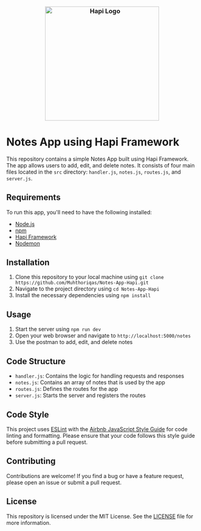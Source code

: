 <h3 align="center">
    <img src="https://raw.githubusercontent.com/hapijs/assets/master/images/hapi.png" alt="Hapi Logo" width="300">
</h3>

# Notes App using Hapi Framework

This repository contains a simple Notes App built using Hapi Framework. The app allows users to add, edit, and delete notes. It consists of four main files located in the `src` directory: `handler.js`, `notes.js`, `routes.js`, and `server.js`.

## Requirements

To run this app, you'll need to have the following installed:

- [Node.js](https://nodejs.org/en/)
- [npm](https://www.npmjs.com/)
- [Hapi Framework](https://hapi.dev/)
- [Nodemon](https://nodemon.io/)

## Installation

1. Clone this repository to your local machine using `git clone https://github.com/Muhthoriqas/Notes-App-Hapi.git`
2. Navigate to the project directory using `cd Notes-App-Hapi`
3. Install the necessary dependencies using `npm install`

## Usage

1. Start the server using `npm run dev`
2. Open your web browser and navigate to `http://localhost:5000/notes`
3. Use the postman to add, edit, and delete notes

## Code Structure

- `handler.js`: Contains the logic for handling requests and responses
- `notes.js`: Contains an array of notes that is used by the app
- `routes.js`: Defines the routes for the app
- `server.js`: Starts the server and registers the routes

## Code Style

This project uses [ESLint](https://eslint.org/) with the [Airbnb JavaScript Style Guide](https://github.com/airbnb/javascript) for code linting and formatting. Please ensure that your code follows this style guide before submitting a pull request.

## Contributing

Contributions are welcome! If you find a bug or have a feature request, please open an issue or submit a pull request.

## License
This repository is licensed under the MIT License. See the <a href="https://github.com/Muhthoriqas/Notes-App-Hapi/blob/master/LICENSE">LICENSE</a> file for more information.

